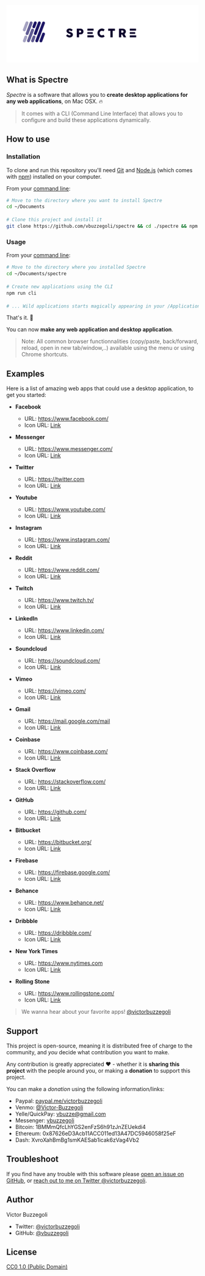 ![spectre](spectre.png)

## What is Spectre

_Spectre_ is a software that allows you to **create desktop applications for any web applications**, on Mac OSX. :fire:

> It comes with a CLI (Command Line Interface) that allows you to configure and build these applications dynamically.

## How to use

### Installation

To clone and run this repository you'll need [Git](https://git-scm.com) and [Node.js](https://nodejs.org/en/download/) (which comes with [npm](http://npmjs.com)) installed on your computer.

From your [command line](https://www.wikihow.com/Get-to-the-Command-Line-on-a-Mac):

```bash
# Move to the directory where you want to install Spectre
cd ~/Documents

# Clone this project and install it
git clone https://github.com/vbuzzegoli/spectre && cd ./spectre && npm install
```

### Usage

From your [command line](https://www.wikihow.com/Get-to-the-Command-Line-on-a-Mac):

```bash
# Move to the directory where you installed Spectre
cd ~/Documents/spectre

# Create new applications using the CLI
npm run cli

# ... Wild applications starts magically appearing in your /Applications folder
```

That's it. :raised_hands:

You can now **make any web application and desktop application**.

> Note: All common browser functionnalities (copy/paste, back/forward, reload, open in new tab/window,..) available using the menu or using Chrome shortcuts.

## Examples

Here is a list of amazing web apps that could use a desktop application, to get you started:

- **Facebook**
  - URL: https://www.facebook.com/
  - Icon URL: [Link](https://1.bp.blogspot.com/-XiLOdfhlkWM/VQLP0EKDrVI/AAAAAAAAXwM/tvzCwhKdxw4/s1600/F_icon.svg.png)

- **Messenger**
  - URL: https://www.messenger.com/
  - Icon URL: [Link](https://upload.wikimedia.org/wikipedia/commons/thumb/8/83/Facebook_Messenger_4_Logo.svg/1200px-Facebook_Messenger_4_Logo.svg.png)

- **Twitter**
  - URL: https://twitter.com
  - Icon URL: [Link](https://raphahw.com/wp-content/uploads/2016/08/Twittericon.png)

- **Youtube**
  - URL: https://www.youtube.com/
  - Icon URL: [Link](https://upload.wikimedia.org/wikipedia/commons/thumb/5/52/YouTube_social_white_circle_%282017%29.svg/1024px-YouTube_social_white_circle_%282017%29.svg.png)

- **Instagram**
  - URL: https://www.instagram.com/
  - Icon URL: [Link](https://cdn.pixelprivacy.com/wp-content/uploads/2018/02/Instagram-Icon.png)

- **Reddit**
  - URL: https://www.reddit.com/
  - Icon URL: [Link](https://www.androidpolice.com/wp-content/uploads/2016/01/nexus2cee_reddit.png)

- **Twitch**
  - URL: https://www.twitch.tv/
  - Icon URL: [Link](https://image.flaticon.com/icons/png/512/733/733577.png)

- **LinkedIn**
  - URL: https://www.linkedin.com/
  - Icon URL: [Link](https://www.shareicon.net/data/2016/10/18/844194_color_512x512.png)

- **Soundcloud**
  - URL: https://soundcloud.com/
  - Icon URL: [Link](https://cdn.icon-icons.com/icons2/729/PNG/512/soundcloud_icon-icons.com_62724.png)

- **Vimeo**
  - URL: https://vimeo.com/
  - Icon URL: [Link](http://icons.iconarchive.com/icons/sicons/basic-round-social/512/vimeo-icon.png)

- **Gmail**
  - URL: https://mail.google.com/mail
  - Icon URL: [Link](https://maxcdn.icons8.com/Share/icon/color/Logos/gmail1600.png)

- **Coinbase**
  - URL: https://www.coinbase.com/
  - Icon URL: [Link](https://i0.wp.com/paywithink.com/wp-content/uploads/2018/09/icon-512px-1.png?w=1080&ssl=1)

- **Stack Overflow**
  - URL: https://stackoverflow.com/
  - Icon URL: [Link](https://www.daskeyboard.com/images/applets/stack-overflow/icon.png)

- **GitHub**
  - URL: https://github.com/
  - Icon URL: [Link](https://cdn.afterdawn.fi/v3/news/original/github-logo.png)

- **Bitbucket**
  - URL: https://bitbucket.org/
  - Icon URL: [Link](https://cdn3.iconfinder.com/data/icons/popular-services-brands/512/bitbucket-512.png)
  
- **Firebase**
  - URL: https://firebase.google.com/
  - Icon URL: [Link](https://external-content.duckduckgo.com/iu/?u=http%3A%2F%2Fwww.stickpng.com%2Fassets%2Fthumbs%2F5847f40ecef1014c0b5e488a.png)

- **Behance**
  - URL: https://www.behance.net/
  - Icon URL: [Link](https://cdn.onlinewebfonts.com/svg/img_45478.png)

- **Dribbble**
  - URL: https://dribbble.com/
  - Icon URL: [Link](https://cdn.freebiesupply.com/logos/large/2x/dribbble-icon-1-logo-png-transparent.png)

- **New York Times**
  - URL: https://www.nytimes.com
  - Icon URL: [Link](https://external-content.duckduckgo.com/iu/?u=http%3A%2F%2Ffiles.softicons.com%2Fdownload%2Fsystem-icons%2Fwindows-8-metro-invert-icons-by-dakirby309%2Fpng%2F256x256%2FInternet%2520Shortcuts%2520%26%2520Manufacturers%2FThe%2520New%2520York%2520Times%2520alt.png)

- **Rolling Stone**
  - URL: https://www.rollingstone.com/
  - Icon URL: [Link](https://1000logos.net/wp-content/uploads/2017/05/Rolling-Stones-logo-432x500.png)

> We wanna hear about your favorite apps! [@victorbuzzegoli](https://twitter.com/victorbuzzegoli)

## Support

This project is open-source, meaning it is distributed free of charge to the community, and _you_ decide what contribution you want to make.

Any contribution is greatly appreciated :heart: - whether it is **sharing this project** with the people around you, or making a **donation** to support this project.

You can make a _donation_ using the following information/links:  

- Paypal: [paypal.me/victorbuzzegoli](https://www.paypal.com/paypalme2/victorbuzzegoli)
- Venmo: [@Victor-Buzzegoli](https://venmo.com/code?user_id=2638020016603136260)
- Yelle/QuickPay: vbuzze@gmail.com
- Messenger: [vbuzzegoli](https://www.messenger.com/t/vbuzzegoli)
- Bitcoin: 1BMMmQfcLhYGS2enFzS6h91zJnZEUekdi4
- Ethereum: 0x87626eD3Acb11ACC011ed13A47DC5946058f25eF
- Dash: XvroXahBmBg1smKAESab1icak6zVag4Vb2

## Troubleshoot

If you find have any trouble with this software please [open an issue on GitHub](https://github.com/vbuzzegoli/spectre/issues), or [reach out to me on Twitter @victorbuzzegoli](https://twitter.com/victorbuzzegoli).

## Author

Victor Buzzegoli

- Twitter: [@victorbuzzegoli](https://twitter.com/victorbuzzegoli)
- GitHub: [@vbuzzegoli](https://github.com/vbuzzegoli)

## License

[CC0 1.0 (Public Domain)](LICENSE.md)
